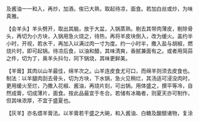 及酱油一一和入，再炒，加酒，俟已大熟，取起待凉，面食。若加白丝或炒，为味真雅。

【会羊头】羊头劈开，取出其脑，放于大盆，入锅蒸熟。剔去其带肉薄皮，剔除骨头，再切为小方块，入锅用急火烧之，待热，再将羊皮块倒入，改为缓火。盖约半小时，开视，若水干，再加入以满过肉一寸为度。约一小时半，撒入盐与胡椒，燃烧片时，即可起锅。待凉后食，以油和醋，其味清爽，香腻兼面有之。或者用简蒜之件，切为丁，奥羊头抖匀，同下锅烧，其味更鲜美。

【羊膏】其肉以山羊最佳，绵羊次之。山羊连皮食尤可口，而绵羊则须去皮食也。制法：以羊腿肉刮去骨头，切为方块，下水锅，急火见稍烂，其汤适可浸没肉时，更用缓火至烂，乃撒入花椒、酱油，再烧片刻，可出锅。用体盛之，撰平等冷，自然成膏，切成薄片，面食。按此品最宜于冬合。若储有冰箱者，则夏天亦可制作，但其味浓厚，不宜于盛夏也。

【灰羊】亦名煨羊膏法。以羊膏若干盛之大碗，和入酱油、白糖及酸醋诸物，复涂